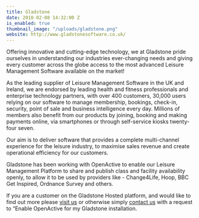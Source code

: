 ```yaml
---
title: Gladstone
date: 2018-02-08 14:32:00 Z
is_enabled: true
thumbnail_image: "/uploads/gladstone.png"
website: http://www.gladstonesoftware.co.uk/
---
```


Offering innovative and cutting-edge technology, we at Gladstone pride ourselves in understanding our industries ever-changing needs and giving every customer across the globe access to the most advanced Leisure Management Software available on the market!

As the leading supplier of Leisure Management Software in the UK and Ireland, we are endorsed by leading health and fitness professionals and enterprise technology partners, with over 400 customers, 30,000 users relying on our software to manage membership, bookings, check-in, security, point of sale and business intelligence every day. Millions of members also benefit from our products by joining, booking and making payments online, via smartphones or through self-service kiosks twenty-four seven.

Our aim is to deliver software that provides a complete multi-channel experience for the leisure industry, to maximise sales revenue and create operational efficiency for our customers.

Gladstone has been working with OpenActive to enable our Leisure Management Platform to share and publish class and facility availability openly, to allow it to be used by providers like - Change4Life, Hoop, BBC Get Inspired, Ordnance Survey and others. 

If you are a customer on the Gladstone Hosted platform, and would like to find out more please [visit us](https://offers.gladstonesoftware.co.uk/openactive_sign_up) or otherwise simply [contact us](mailto:apiservices@gladstonesoftware.co.uk) with a request to “Enable OpenActive for my Gladstone installation.